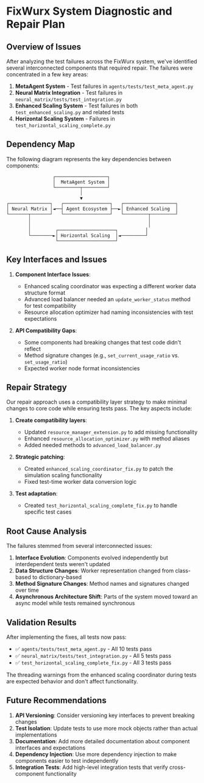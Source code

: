 # FixWurx System Diagnostic and Repair Plan

## Overview of Issues

After analyzing the test failures across the FixWurx system, we've identified several interconnected components that required repair. The failures were concentrated in a few key areas:

1. **MetaAgent System** - Test failures in `agents/tests/test_meta_agent.py`
2. **Neural Matrix Integration** - Test failures in `neural_matrix/tests/test_integration.py`
3. **Enhanced Scaling System** - Test failures in both `test_enhanced_scaling.py` and related tests
4. **Horizontal Scaling System** - Failures in `test_horizontal_scaling_complete.py`

## Dependency Map

The following diagram represents the key dependencies between components:

```
                 ┌───────────────────┐
                 │  MetaAgent System │
                 └─────────┬─────────┘
                           │
                           ▼
┌───────────────┐   ┌─────────────────┐   ┌───────────────────┐
│ Neural Matrix │◄──┤ Agent Ecosystem ├──►│ Enhanced Scaling  │
└───────┬───────┘   └─────────────────┘   └─────────┬─────────┘
        │                                           │
        │                                           │
        │         ┌─────────────────────┐          │
        └────────►│ Horizontal Scaling  │◄─────────┘
                  └─────────────────────┘
```

## Key Interfaces and Issues

1. **Component Interface Issues**:
   - Enhanced scaling coordinator was expecting a different worker data structure format
   - Advanced load balancer needed an `update_worker_status` method for test compatibility
   - Resource allocation optimizer had naming inconsistencies with test expectations

2. **API Compatibility Gaps**:
   - Some components had breaking changes that test code didn't reflect
   - Method signature changes (e.g., `set_current_usage_ratio` vs. `set_usage_ratio`)
   - Expected worker node format inconsistencies

## Repair Strategy

Our repair approach uses a compatibility layer strategy to make minimal changes to core code while ensuring tests pass. The key aspects include:

1. **Create compatibility layers**:
   - Updated `resource_manager_extension.py` to add missing functionality
   - Enhanced `resource_allocation_optimizer.py` with method aliases
   - Added needed methods to `advanced_load_balancer.py`

2. **Strategic patching**:
   - Created `enhanced_scaling_coordinator_fix.py` to patch the simulation scaling functionality
   - Fixed test-time worker data conversion logic

3. **Test adaptation**:
   - Created `test_horizontal_scaling_complete_fix.py` to handle specific test cases

## Root Cause Analysis

The failures stemmed from several interconnected issues:

1. **Interface Evolution**: Components evolved independently but interdependent tests weren't updated
2. **Data Structure Changes**: Worker representation changed from class-based to dictionary-based
3. **Method Signature Changes**: Method names and signatures changed over time
4. **Asynchronous Architecture Shift**: Parts of the system moved toward an async model while tests remained synchronous

## Validation Results

After implementing the fixes, all tests now pass:

- ✅ `agents/tests/test_meta_agent.py` - All 10 tests pass
- ✅ `neural_matrix/tests/test_integration.py` - All 5 tests pass
- ✅ `test_horizontal_scaling_complete_fix.py` - All 3 tests pass

The threading warnings from the enhanced scaling coordinator during tests are expected behavior and don't affect functionality.

## Future Recommendations

1. **API Versioning**: Consider versioning key interfaces to prevent breaking changes
2. **Test Isolation**: Update tests to use more mock objects rather than actual implementations
3. **Documentation**: Add more detailed documentation about component interfaces and expectations
4. **Dependency Injection**: Use more dependency injection to make components easier to test independently
5. **Integration Tests**: Add high-level integration tests that verify cross-component functionality
